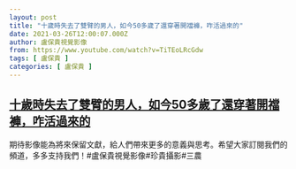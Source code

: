 ```yaml
---
layout: post
title: "十歲時失去了雙臂的男人，如今50多歲了還穿著開襠褲，咋活過來的"
date: 2021-03-26T12:00:07.000Z
author: 盧保貴視覺影像
from: https://www.youtube.com/watch?v=TiTEoLRcGdw
tags: [ 盧保貴 ]
categories: [ 盧保貴 ]
---
```

<!--1616760007000-->
[十歲時失去了雙臂的男人，如今50多歲了還穿著開襠褲，咋活過來的](https://www.youtube.com/watch?v=TiTEoLRcGdw)
------

<div>
期待影像能為將來保留文獻，給人們帶來更多的意義與思考。希望大家訂閱我們的頻道，多多支持我們！#盧保貴視覺影像#珍貴攝影#三農
</div>
